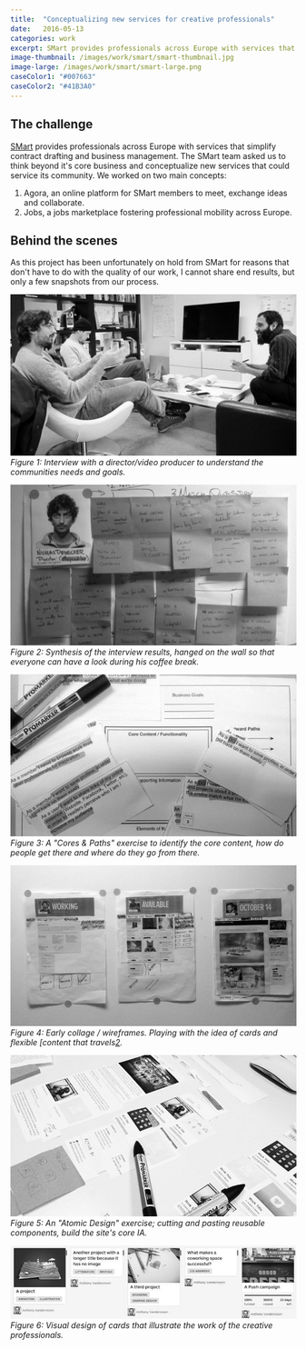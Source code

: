 ```yaml
---
title:  "Conceptualizing new services for creative professionals"
date:   2016-05-13
categories: work
excerpt: SMart provides professionals across Europe with services that simplify contract drafting and business management...
image-thumbnail: /images/work/smart/smart-thumbnail.jpg
image-large: /images/work/smart/smart-large.png
caseColor1: "#007663"
caseColor2: "#41B3A0"
---
```


## The challenge

[SMart][1] provides professionals across Europe with services that simplify contract drafting and business management. The SMart team asked us to think beyond it's core business and conceptualize new services that could service its community. We worked on two main concepts:
1. Agora, an online platform for SMart members to meet, exchange ideas and collaborate.
2. Jobs, a jobs marketplace fostering professional mobility across Europe.

## Behind the scenes
As this project has been unfortunately on hold from SMart for reasons that don't have to do with the quality of our work, I cannot share end results, but only a few snapshots from our process.

![](/images/work/smart/smart-1.jpg)
*Figure 1: Interview with a director/video producer to understand the communities needs and goals.*

![](/images/work/smart/smart-2.jpg)
*Figure 2: Synthesis of the interview results, hanged on the wall so that everyone can have a look during his coffee break.*

![](/images/work/smart/smart-3.jpg)
*Figure 3: A "Cores & Paths" exercise to identify the core content, how do people get there and where do they go from there.*

![](/images/work/smart/smart-4.jpg)
*Figure 4: Early collage / wireframes. Playing with the idea of cards and flexible [content that travels[2].*

![](/images/work/smart/smart-5.jpg)
*Figure 5: An "Atomic Design" exercise; cutting and pasting reusable components, build the site's core IA.*

![](/images/work/smart/smart-6.jpg)
*Figure 6: Visual design of cards that illustrate the work of the creative professionals.*



<!-- References -->
[1]: http://smartbe.be/fr/ "Smart be"
[2]: http://www.slideshare.net/Saraboettcher/content-that-travels-euro-ia-2012 "Content tat travels: Euro IA 2012 presentation"
